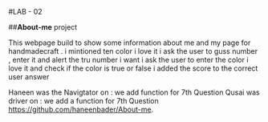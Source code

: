 
#LAB - 02

##**About-me** project

This webpage build to show some information about me  and  my page for handmadecraft .
i mintioned ten color i love it 
i ask the user to guss number , enter it and alert the tru number i want 
i ask the user to enter the color i love it and check if the color is true or false 
i added the score to the correct user answer



Haneen was the Navigtator on : we add function for 7th Question
Qusai was driver on : we add a function for 7th Question 
https://github.com/haneenbader/About-me.
